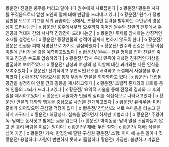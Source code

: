 황운전/ 진걸은 웅주를 버리고 달아나다 원수에게 사로잡힌다		| o
황운전/ 황운은 사자를 꾸짖음으로써 앞선 노인의 말에 대해 반감을 드러내고 있다		| o
황운전/ 원수가 정병 십만을 모으고 기고를 세워 급습하는 것에서, 초월적인 능력을 발휘하는 주인공의 영웅성이 드러나는군		| x
황운전/ 웅주에서부터 오주까지 이어진 원수와 진권의 전투에서 주인공과 적대자 간의 서사적 긴장감이 드러나는군		| o
황운전/ 주제를 암시하는 상징적인 소재를 설정한다		| x
황운전/ 등장인물의 성격이 끝까지 변하지 않도록 한다		| o
황운전/ 황운은 진권을 피해 사명산으로 가기로 결심하였다		| o
황운전/ 원수와 진걸은 오월 이십이일에 큰비가 올 것을 예측하고있었다		| o
황운전/ 원수는 진걸 형제를 잡아 진걸은 죽이고 진권은 수도로 압송하였다		| o
황운전/ 당시 우리 민족이 지녔던 진취적인 기상을 발굴하여 보여주었다		| x
황운전/ 남성과 여성의 성 역할에 대한 과거와는 다른 인식을 보여주었다		| o
황운전/ 전기적이고 우연적인요소를 배격하고 소설에서 사실성을 추구하였다		| x
황운전/ 외양묘사를 통해 부정적 인물을 희화화하고 있다		| x
황운전/ 대립된 공간을 설정하여 인물 간의 갈등을 제시하고잇다		| x
황운전/ 초월적 존재와의 대화를 통해 인물의 고뇌가 드러나고있다		| x
황운전/ 요약적 서술을 통해 전쟁의 결과와 그 후의 일을 제시하고있다		| o
황운전/ 서술자가 인물의 심리를 직접적으로 나타내고있다		| o
황운전/ 인물의 대화와 행동을 중심으로 사건을 전개하고있다		| o
황운전/ 유비무환: 미리 준비가 되어있으면 근심할 걱정이 없다		| o
황운전/ 간담상조: 서로 속마음을 터놓고 친하게 사귀다		| o
황운전/ 허장성세: 실속을 없으면서 허세만 떠벌리다		| o
황운전/ 주경야독: 낮에는 농사짓고 밤에는 글을 읽는다		| o
황운전/ 마이동풍: 남의 말을 귀담아듣지 않고 곧 흘려 버림을 이르는 말이다		| o
황운전/ 재배: 두번 절함		| o
황운전/ 재배: 식물을 심어 가꿈		| x
황운전/ 가속: 한집안에 딸린 구성원
황운전/ 소행: 이미 해 놓은 일이나 짓
황운전/ 용렬하다: 사람이 변변하지 못하고 졸렬하다
황운전/ 가긍한: 불쌍하고 가엾은
